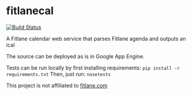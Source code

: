 # fitlanecal

[![Build Status](https://travis-ci.org/paraita/fitlanecal.png)](https://travis-ci.org/paraita/fitlanecal)

A Fitlane calendar web service that parses Fitlane agenda and outputs an ical

The source can be deployed as is in Google App Engine.

Tests can be run locally by first installing requirements:
```pip install -r requirements.txt```
Then, just run:
```nosetests```

This project is not affiliated to [fitlane.com](http://www.fitlane.com/fr/)
